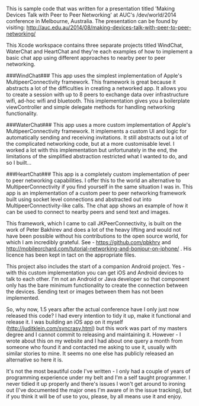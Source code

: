 This is sample code that was written for a presentation titled 'Making Devices Talk with Peer to Peer Networking' at AUC's /dev/world/2014 conference in Melbourne, Australia. The presentation can be found by visiting: http://auc.edu.au/2014/08/making-devices-talk-with-peer-to-peer-networking/

This Xcode workspace contains three separate projects titled WindChat, WaterChat and HeartChat and they're each examples of how to implement a basic chat app using different approaches to nearby peer to peer networking. 

###WindChat###
This app uses the simplest implementation of Apple's MultipeerConnectivity framework. This framework is great because it abstracts a lot of the difficulties in creating a networked app. It allows you to create a session with up to 8 peers to exchange data over infrastructure wifi, ad-hoc wifi and bluetooth. This implementation gives you a boilerplate viewController and simple delegate methods for handling networking functionality.

###WaterChat###
This app uses a more custom implementation of Apple's MultipeerConnectivity framework. It implements a custom UI and logic for automatically sending and receiving invitations. It still abstracts out a lot of the complicated networking code, but at a more customisable level. I worked a lot with this implementation but unfortunately in the end, the limitations of the simplified abstraction restricted what I wanted to do, and so I built...

###HeartChat###
This app is a completely custom implementation of peer to peer networking capabilities. I offer this to the world an alternative to MultipeerConnectivity if you find yourself in the same situation I was in. This app is an implementation of a custom peer to peer networking framework built using socket level connections and abstracted out into MultipeerConnectivity-like calls. The chat app shows an example of how it can be used to connect to nearby peers and send text and images. 

This framework, which I came to call JKPeerConnectivity, is built on the work of Peter Bakhirev and does a lot of the heavy lifting and would not have been possible without his contributions to the open source world, for which I am incredibly grateful. See - https://github.com/pbkhrv and http://mobileorchard.com/tutorial-networking-and-bonjour-on-iphone/ . His licence has been kept in tact on the appropriate files.

This project also includes the start of a companion Android project. Yes - with this custom implementation you can get iOS and Android devices to talk to each other. I'm not an Android or Java developer so that component only has the bare minimum functionality to create the connection between the devices. Sending text or images between them has not been implemented.

So, why now, 1.5 years after the actual conference have I only just now released this code? I had every intention to tidy it up, make it functional and release it. I was building an iOS app on it myself (http://juditklein.com/syncrasy.html) but this work was part of my masters degree and I cannot commit to releasing and maintaining it. However - I wrote about this on my website and I had about one query a month from someone who found it and contacted me asking to use it, usually with similar stories to mine. It seems no one else has publicly released an alternative so here it is.

It's not the most beautiful code I've written - I only had a couple of years of programming experience under my belt and I'm a self taught programmer. I never tidied it up properly and there's issues I won't get around to ironing out (I've documented the major ones I'm aware of in the issue tracking), but if you think it will be of use to you, please, by all means use it and enjoy. 